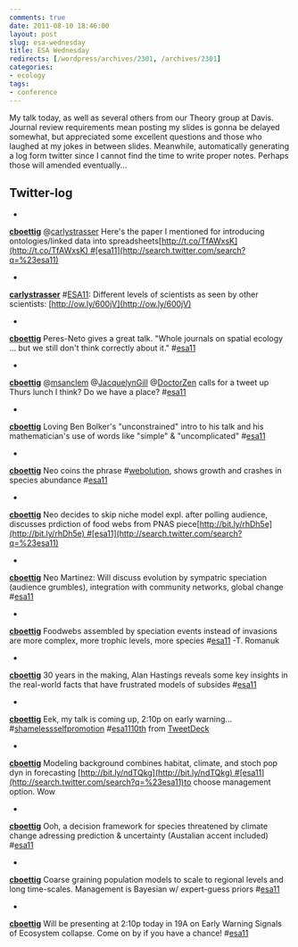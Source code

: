 ```yaml
---
comments: true
date: 2011-08-10 18:46:00
layout: post
slug: esa-wednesday
title: ESA Wednesday
redirects: [/wordpress/archives/2301, /archives/2301]
categories:
- ecology
tags:
- conference
---
```


My talk today, as well as several others from our Theory group at Davis.  Journal review requirements mean posting my slides is gonna be delayed somewhat, but appreciated some excellent questions and those who laughed at my jokes in between slides.  Meanwhile, automatically generating a log form twitter since I cannot find the time to write proper notes.  Perhaps those will amended eventually...




##  Twitter-log






	
  * 





**[cboettig](http://twitter.com/cboettig)** @[carlystrasser](http://twitter.com/carlystrasser) Here's the paper I mentioned for introducing ontologies/linked data into spreadsheets[http://t.co/TfAWxsK](http://t.co/TfAWxsK) #[esa11](http://search.twitter.com/search?q=%23esa11)





	
  * 





**[carlystrasser](http://twitter.com/carlystrasser)** #[ESA11](http://search.twitter.com/search?q=%23ESA11): Different levels of scientists as seen by other scientists: [http://ow.ly/600jV](http://ow.ly/600jV)





	
  * 





**[cboettig](http://twitter.com/cboettig)** Peres-Neto gives a great talk. "Whole journals on spatial ecology ... but we still don't think correctly about it." #[esa11](http://search.twitter.com/search?q=%23esa11)





	
  * 





**[cboettig](http://twitter.com/cboettig)** @[msanclem](http://twitter.com/msanclem) @[JacquelynGill](http://twitter.com/JacquelynGill) @[DoctorZen](http://twitter.com/DoctorZen) calls for a tweet up Thurs lunch I think? Do we have a place? #[esa11](http://search.twitter.com/search?q=%23esa11)





	
  * 





**[cboettig](http://twitter.com/cboettig)** Loving Ben Bolker's "unconstrained" intro to his talk and his mathematician's use of words like "simple" & "uncomplicated" #[esa11](http://search.twitter.com/search?q=%23esa11)





	
  * 





**[cboettig](http://twitter.com/cboettig)** Neo coins the phrase #[webolution](http://search.twitter.com/search?q=%23webolution), shows growth and crashes in species abundance #[esa11](http://search.twitter.com/search?q=%23esa11)





	
  * 





**[cboettig](http://twitter.com/cboettig)** Neo decides to skip niche model expl. after polling audience, discusses prdiction of food webs from PNAS piece[http://bit.ly/rhDh5e](http://bit.ly/rhDh5e) #[esa11](http://search.twitter.com/search?q=%23esa11)





	
  * 





**[cboettig](http://twitter.com/cboettig)** Neo Martinez: Will discuss evolution by sympatric speciation (audience grumbles), integration with community networks, global change #[esa11](http://search.twitter.com/search?q=%23esa11)





	
  * 





**[cboettig](http://twitter.com/cboettig)** Foodwebs assembled by speciation events instead of invasions are more complex, more trophic levels, more species #[esa11](http://search.twitter.com/search?q=%23esa11) -T. Romanuk





	
  * 





**[cboettig](http://twitter.com/cboettig)** 30 years in the making, Alan Hastings reveals some key insights in the real-world facts that have frustrated models of subsides #[esa11](http://search.twitter.com/search?q=%23esa11)





	
  * 





**[cboettig](http://twitter.com/cboettig)** Eek, my talk is coming up, 2:10p on early warning... #[shamelessselfpromotion](http://search.twitter.com/search?q=%23shamelessselfpromotion) #[esa11](http://search.twitter.com/search?q=%23esa11)[10th](http://twitter.com/cboettig/status/101365206839599104) from [TweetDeck](http://www.tweetdeck.com/)





	
  * 





**[cboettig](http://twitter.com/cboettig)** Modeling background combines habitat, climate, and stoch pop dyn in forecasting [http://bit.ly/ndTQkg](http://bit.ly/ndTQkg) #[esa11](http://search.twitter.com/search?q=%23esa11)to choose management option. Wow





	
  * 





**[cboettig](http://twitter.com/cboettig)** Ooh, a decision framework for species threatened by climate change adressing prediction & uncertainty (Austalian accent included) #[esa11](http://search.twitter.com/search?q=%23esa11)





	
  * 





**[cboettig](http://twitter.com/cboettig)** Coarse graining population models to scale to regional levels and long time-scales. Management is Bayesian w/ expert-guess priors #[esa11](http://search.twitter.com/search?q=%23esa11)





	
  * 





**[cboettig](http://twitter.com/cboettig)** Will be presenting at 2:10p today in 19A on Early Warning Signals of Ecosystem collapse. Come on by if you have a chance! #[esa11](http://search.twitter.com/search?q=%23esa11)







